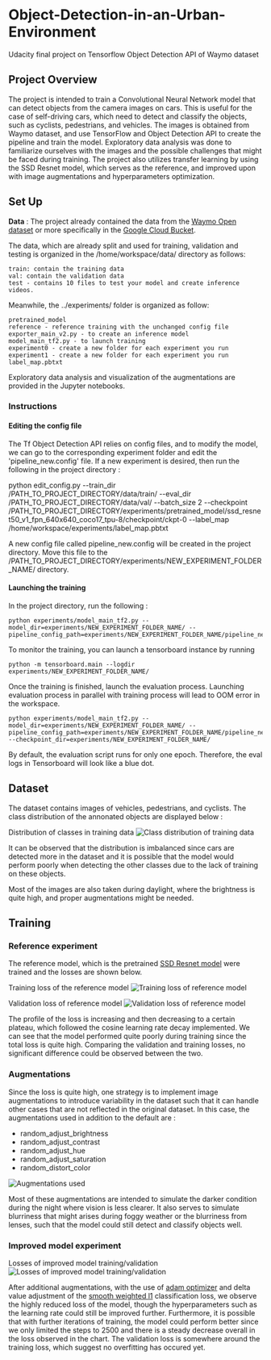 # Object-Detection-in-an-Urban-Environment
Udacity final project on Tensorflow Object Detection API of Waymo dataset

## Project Overview
The project is intended to train a Convolutional Neural Network model that can detect objects from the camera images on cars. This is useful for the case of self-driving cars, which need to detect and classify the objects, such as cyclists, pedestrians, and vehicles. The images is obtained from Waymo dataset, and use TensorFlow and Object Detection API to create the pipeline and train the model. Exploratory data analysis was done to familiarize ourselves with the images and the possible challenges that might be faced during training. The project also utilizes transfer learning by using the SSD Resnet model, which serves as the reference, and improved upon with image augmentations and hyperparameters optimization.

## Set Up
**Data** : The project already contained the data from the [Waymo Open dataset](https://waymo.com/open/) or more specifically in the [Google Cloud Bucket](https://console.cloud.google.com/storage/browser/waymo_open_dataset_v_1_2_0_individual_files;tab=objects?pli=1&prefix=&forceOnObjectsSortingFiltering=false).

The data, which are already split and used for training, validation and testing is organized in the /home/workspace/data/ directory as follows:

    train: contain the training data
    val: contain the validation data
    test - contains 10 files to test your model and create inference videos.

Meanwhile, the ../experiments/ folder is organized as follow:

    pretrained_model
    reference - reference training with the unchanged config file
    exporter_main_v2.py - to create an inference model
    model_main_tf2.py - to launch training
    experiment0 - create a new folder for each experiment you run
    experiment1 - create a new folder for each experiment you run
    label_map.pbtxt
    
Exploratory data analysis and visualization of the augmentations are provided in the Jupyter notebooks.

### Instructions
#### Editing the config file

The Tf Object Detection API relies on config files, and to modify the model, we can go to the corresponding experiment folder and edit the 'pipeline_new.config' file. If a new experiment is desired, then run the following in the project directory :

python edit_config.py --train_dir /PATH_TO_PROJECT_DIRECTORY/data/train/ --eval_dir /PATH_TO_PROJECT_DIRECTORY/data/val/ --batch_size 2 --checkpoint /PATH_TO_PROJECT_DIRECTORY/experiments/pretrained_model/ssd_resnet50_v1_fpn_640x640_coco17_tpu-8/checkpoint/ckpt-0 --label_map /home/workspace/experiments/label_map.pbtxt

A new config file called pipeline_new.config will be created in the project directory. Move this file to the /PATH_TO_PROJECT_DIRECTORY/experiments/NEW_EXPERIMENT_FOLDER_NAME/ directory.

#### Launching the training
In the project directory, run the following :

    python experiments/model_main_tf2.py --model_dir=experiments/NEW_EXPERIMENT_FOLDER_NAME/ --pipeline_config_path=experiments/NEW_EXPERIMENT_FOLDER_NAME/pipeline_new.config

To monitor the training, you can launch a tensorboard instance by running 
    
    python -m tensorboard.main --logdir experiments/NEW_EXPERIMENT_FOLDER_NAME/ 
    
Once the training is finished, launch the evaluation process. Launching evaluation process in parallel with training process will lead to OOM error in the workspace.

    python experiments/model_main_tf2.py --model_dir=experiments/NEW_EXPERIMENT_FOLDER_NAME/ --pipeline_config_path=experiments/NEW_EXPERIMENT_FOLDER_NAME/pipeline_new.config --checkpoint_dir=experiments/NEW_EXPERIMENT_FOLDER_NAME/

By default, the evaluation script runs for only one epoch. Therefore, the eval logs in Tensorboard will look like a blue dot.

## Dataset
The dataset contains images of vehicles, pedestrians, and cyclists. The class distribution of the annonated objects are displayed below :

Distribution of classes in training data
![Class distribution of training data](Images/Class%20distribution.JPG)

It can be observed that the distribution is imbalanced since cars are detected more in the dataset and it is possible that the model would perform poorly when detecting the other classes due to the lack of training on these objects.

Most of the images are also taken during daylight, where the brightness is quite high, and proper augmentations might be needed.

## Training
### Reference experiment
The reference model, which is the pretrained [SSD Resnet model](https://arxiv.org/pdf/1512.02325.pdf) were trained and the losses are shown below.

Training loss of the reference model
![Training loss of reference model](Images/Train%20loss%20reference.png)

Validation loss of reference model
![Validation loss of reference model](Images/Val%20loss%20reference.png)

The profile of the loss is increasing and then decreasing to a certain plateau, which followed the cosine learning rate decay implemented. We can see that the model performed quite poorly during training since the total loss is quite high. Comparing the validation and training losses, no significant difference could be observed between the two. 

### Augmentations
Since the loss is quite high, one strategy is to implement image augmentations to introduce variability in the dataset such that it can handle other cases that are not reflected in the original dataset. In this case, the augmentations used in addition to the default are :
* random_adjust_brightness
* random_adjust_contrast
* random_adjust_hue
* random_adjust_saturation
* random_distort_color

![Augmentations used](Images/Aug_visualization.JPG)

Most of these augmentations are intended to simulate the darker condition during the night where vision is less clearer. It also serves to simulate blurriness that might arises during foggy weather or the blurriness from lenses, such that the model could still detect and classify objects well.

### Improved model experiment
Losses of improved model training/validation
![Losses of improved model training/validation](Images/Tran%20val%20losses%20experiment.png)

After additional augmentations, with the use of [adam optimizer](https://github.com/tensorflow/models/blob/master/research/object_detection/protos/optimizer.proto) and delta value adjustment of the [smooth weighted l1](https://github.com/tensorflow/models/blob/master/research/object_detection/protos/losses.proto) classification loss, we observe the highly reduced loss of the model, though the hyperparameters such as the learning rate could still be improved further. Furthermore, it is possible that with further iterations of training, the model could perform better since we only limited the steps to 2500 and there is a steady decrease overall in the loss observed in the chart. The validation loss is somewhere around the training loss, which suggest no overfitting has occured yet.

